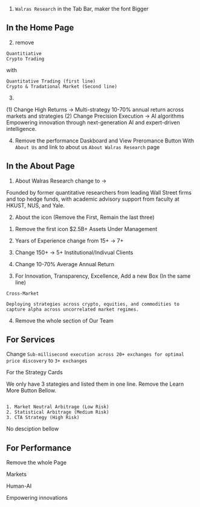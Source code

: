 1. `Walras Research` in the Tab Bar, maker the font Bigger

## In the Home Page
2. remove 

```
Quantitiative 
Crypto Trading 
```
with
```
Quantitative Trading (first line)
Crypto & Tradational Market (Second line)
```
3. 
(1) Change High Returns -> Multi-strategy
10-70% annual return across markets and strategies
(2) Change Precision Execution -> AI algorithms
Empowering innovation through next-generation AI and expert-driven intelligence.

4. Remove the performance Daskboard and View Preromance Button With `About Us` and link to about us `About Walras Research` page

## In the About Page

1. About Walras Research change to ->

Founded by former quantitative researchers from leading Wall Street firms and top hedge funds, with academic advisory support from faculty at HKUST, NUS, and Yale.

2. About the icon (Remove the First, Remain the last three)
1) Remove the first icon $2.5B+
Assets Under Management

2) Years of Experience change from 15+ -> 7+

3) Change 150+ -> 5+
Institutional/Indivual Clients

4) Change 10-70%
Average Annual Return

3. For Innovation, Transparency, Excellence, Add a new Box (In the same line)

```
Cross-Market 

Deploying strategies across crypto, equities, and commodities to capture alpha across uncorrelated market regimes.
```

4. Remove the whole section of Our Team


## For Services

Change `Sub-millisecond execution across 20+ exchanges for optimal price discovery` to `3+ exchanges`

For the Strategy Cards

We only have 3 stategies and listed them in one line. Remove the Learn More Button Bellow.

```

1. Market Neutral Arbitrage (Low Risk)
2. Statistical Arbitrage (Medium Risk)
3. CTA Strategy (High Risk)

```
No desciption bellow 

## For Performance

Remove the whole Page


Markets

Human-AI 

Empowering innovations 

